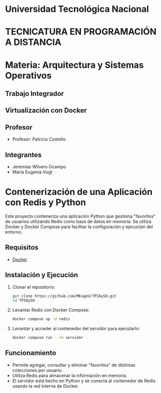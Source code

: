 # Universidad Tecnológica Nacional

# TECNICATURA EN PROGRAMACIÓN A DISTANCIA

# Materia: Arquitectura y Sistemas Operativos

## Trabajo Integrador

## Virtualización con Docker

## Profesor

- Profesor: Patricio Costello

## Integrantes

- Jeremias Wilvers Ocampo
- María Eugenia Vogt

# Contenerización de una Aplicación con Redis y Python

Este proyecto conteneriza una aplicación Python que gestiona "favoritos" de usuarios utilizando Redis como base de datos en memoria. Se utiliza Docker y Docker Compose para facilitar la configuración y ejecución del entorno.

## Requisitos

- [Docker](https://www.docker.com/products/docker-desktop/)

## Instalación y Ejecución

1. Clonar el repositorio:

   ```bash
   git clone https://github.com/MEugeV/TPIAySO.git
   cd TPIAySO

2. Levantar Redis con Docker Compose:

    ```bash
    docker compose up -d redis

3. Levantar y acceder al contenedor del servidor para ejecutarlo:
    ```bash
    docker compose run --rm servidor

## Funcionamiento
- Permite agregar, consultar y eliminar "favoritos" de distintas colecciones por usuario.
- Utiliza Redis para almacenar la información en memoria.
- El servidor está hecho en Python y se conecta al contenedor de Redis usando la red interna de Docker.
